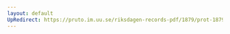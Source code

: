 ```yaml
---
layout: default
UpRedirect: https://pruto.im.uu.se/riksdagen-records-pdf/1879/prot-1879--ak--039/prot-1879--ak--039_000.pdf
---
```

